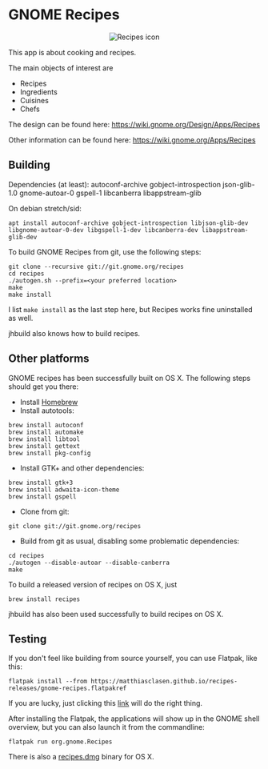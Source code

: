 GNOME Recipes
=============

<p align="center">
  <img src="https://github.com/matthiasclasen/gr/blob/master/data/icons/512x512/org.gnome.Recipes.png?raw=true" alt="Recipes icon"/>
</p>

This app is about cooking and recipes.

The main objects of interest are

- Recipes
- Ingredients
- Cuisines
- Chefs

The design can be found here: https://wiki.gnome.org/Design/Apps/Recipes

Other information can be found here: https://wiki.gnome.org/Apps/Recipes

Building
--------

Dependencies (at least): autoconf-archive gobject-introspection json-glib-1.0 gnome-autoar-0 gspell-1 libcanberra libappstream-glib

On debian stretch/sid:
```
apt install autoconf-archive gobject-introspection libjson-glib-dev libgnome-autoar-0-dev libgspell-1-dev libcanberra-dev libappstream-glib-dev
```

To build GNOME Recipes from git, use the following steps:

```
git clone --recursive git://git.gnome.org/recipes
cd recipes
./autogen.sh --prefix=<your preferred location>
make
make install
```
I list `make install` as the last step here, but Recipes works fine uninstalled as well.

jhbuild also knows how to build recipes.

Other platforms
---------------

GNOME recipes has been successfully built on OS X. The following steps should get you there:

- Install [Homebrew](http://brew.sh/)
- Install autotools:
```
brew install autoconf
brew install automake
brew install libtool
brew install gettext
brew install pkg-config
```
- Install GTK+ and other dependencies:
```
brew install gtk+3
brew install adwaita-icon-theme
brew install gspell
```
- Clone from git:
```
git clone git://git.gnome.org/recipes
```
- Build from git as usual, disabling some problematic dependencies:
```
cd recipes
./autogen --disable-autoar --disable-canberra
make
```
To build a released version of recipes on OS X, just

```
brew install recipes
```

jhbuild has also been used successfully to build recipes on OS X.

Testing
-------

If you don't feel like building from source yourself, you can use Flatpak, like this:

```
flatpak install --from https://matthiasclasen.github.io/recipes-releases/gnome-recipes.flatpakref
```

If you are lucky, just clicking this [link](https://matthiasclasen.github.io/recipes-releases/gnome-recipes.flatpakref) will do the right thing.

After installing the Flatpak, the applications will show up in the GNOME shell overview, but you can also launch it from the commandline:

```
flatpak run org.gnome.Recipes
```

There is also a [recipes.dmg](https://download.gnome.org/binaries/mac/recipes/0.20/recipes.dmg) binary for OS X.
